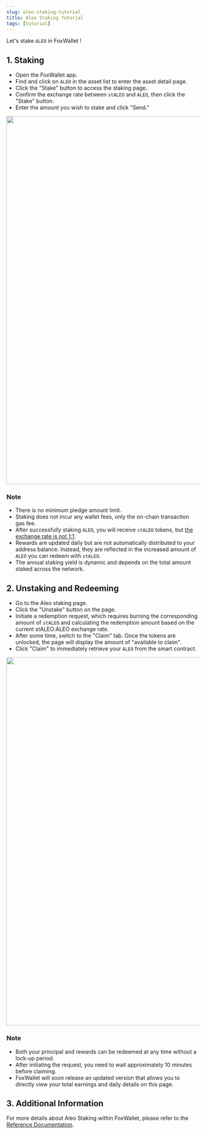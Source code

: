 ```yaml
---
slug: aleo-staking-tutorial
title: Aleo Staking Tutorial
tags: [tutorial]
---
```


Let's stake `ALEO` in FoxWallet !
<!--truncate-->

## 1. Staking
- Open the FoxWallet app.
- Find and click on `ALEO` in the asset list to enter the asset detail page.
- Click the "Stake" button to access the staking page.
- Confirm the exchange rate between `stALEO` and `ALEO`, then click the "Stake" button.
- Enter the amount you wish to stake and click "Send."

<img src="/img/blog/aleo-staking-tutorial/1.webp" width="960" />

### Note
- There is no minimum pledge amount limit.
- Staking does not incur any wallet fees, only the on-chain transaction gas fee.
- After successfully staking `ALEO`, you will receive `stALEO` tokens, but [the exchange rate is not 1:1](https://hc.foxwallet.com/docs/aleo/beta-staking#how-is-the-staleoaleo-exchange-rate-determined).
- Rewards are updated daily but are not automatically distributed to your address balance. Instead, they are reflected in the increased amount of `ALEO` you can redeem with `stALEO`.
- The annual staking yield is dynamic and depends on the total amount staked across the network.

## 2. Unstaking and Redeeming
- Go to the Aleo staking page.
- Click the "Unstake" button on the page.
- Initiate a redemption request, which requires burning the corresponding amount of `stALEO` and calculating the redemption amount based on the current stALEO:ALEO exchange rate.
- After some time, switch to the "Claim" tab. Once the tokens are unlocked, the page will display the amount of "available to claim". 
- Click "Claim" to immediately retrieve your `ALEO` from the smart contract.

<img src="/img/blog/aleo-staking-tutorial/2.webp" width="960" />

### Note
- Both your principal and rewards can be redeemed at any time without a lock-up period.
- After initiating the request, you need to wait approximately 10 minutes before claiming.
- FoxWallet will soon release an updated version that allows you to directly view your total earnings and daily details on this page.

## 3. Additional Information
For more details about Aleo Staking within FoxWallet, please refer to the [Reference Documentation](https://hc.foxwallet.com/docs/aleo/beta-staking).